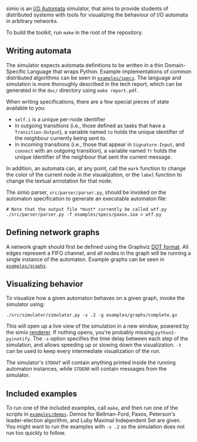 simio is an [I/O Automata](http://groups.csail.mit.edu/tds/papers/Lynch/ioa-leavens.pdf)
simulator, that aims to provide students of distributed systems with
tools for visualizing the behaviour of I/O automata in arbitrary
networks.

To build the toolkit, run `make` in the root of the repository.

## Writing automata

The simulator expects automata definitions to be written in a thin
Domain-Specific Language that wraps Python. Example implementations of
common distributed algorithms can be seen in
[`examples/specs`](examples/specs/). The language and simulation is more
thoroughly described in the tech report, which can be generated in the
`doc/` directory using `make report.pdf`.

When writing specifications, there are a few special pieces of state
available to you:

 - `self.i` is a unique per-node identifier
 - in outgoing transitions (i.e., those defined as tasks that have a
   `Transition-Output`), a variable named `to` holds the unique
   identifier of the neighbour currently being sent to.
 - in incoming transitions (i.e., those that appear in
   `Signature-Input`, and `connect` with an outgoing transition), a
   variable named `fr` holds the unique identifier of the neighbour that
   sent the current message.

In addition, an automata can, at any point, call the `mark` function to
change the color of the current node in the visualization, or the
`label` function to change the textual annotation for that node.

The simio parser, `src/parser/parser.py`, should be invoked on the
automaton specification to generate an executable automaton file:

    # Note that the output file *must* currently be called wtf.py
    ./src/parser/parser.py -f examples/specs/paxos.ioa > wtf.py

## Defining network graphs

A network graph should first be defined using the Graphviz [DOT
format](http://www.graphviz.org/content/dot-language). All edges
represent a FIFO channel, and all nodes in the graph will be running a
single instance of the automaton. Example graphs can be seen in
[`examples/graphs`](examples/graphs/).

## Visualizing behavior

To visualize how a given automaton behaves on a given graph, invoke the
simulator using:

    ./src/simulator/simulator.py -s .2 -g examples/graphs/complete.gv

This will open up a live view of the simulation in a new window, powered
by the simio [renderer](src/renderer/src/renderer/). If nothing opens,
you're probably missing `python2-pyinotify`. The `-s` option specifies
the time delay between each step of the simulation, and allows speeding
up or slowing down the visualization. `-t` can be used to keep every
intermediate visualization of the run.

The simulator's `STDOUT` will contain anything printed inside the
running automaton instances, while `STDERR` will contain messages from
the simulator.

## Included examples

To run one of the included examples, call `make`, and then run one of
the scripts in [`examples/demos`](examples/demos). Demos for
Bellman-Ford, Paxos, Peterson's leader-election algorithm, and Luby
Maximal Independent Set are given. You might want to run the examples
with `-s .2` so the simulation does not run too quickly to follow.
